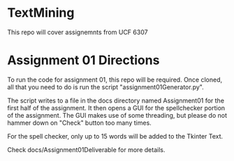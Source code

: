 # TextMining
This repo will cover assignemnts from UCF 6307

# Assignment 01 Directions
To run the code for assignment 01, this repo will be required. Once cloned,
all that you need to do is run the script "assignment01Generator.py". 

The script writes to a file in the docs directory named Assignment01 for the first
half of the assignment. It then opens a GUI for the spellchecker portion of the assignment.
The GUI makes use of some threading, but please do not hammer down on "Check" button too many times.

For the spell checker, only up to 15 words will be added to the Tkinter Text.

Check docs/Assignment01Deliverable for more details.
